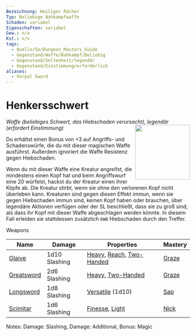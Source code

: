 ```yaml
---
Bezeichnung: Heiliger Rächer
Typ: Beliebige Nahkampfwaffe
Schaden: variabel
Eigenschaften: variabel
Gew.: n/a
Kst.: n/v
tags:
  - Quelle/5e/Dungeon_Masters_Guide
  - Gegenstand/Waffe/Nahkampf/Beliebig
  - Gegenstand/Seltenheit/legendär
  - Gegenstand/Einstimmung/erforderlich
aliases:
  - Vorpal Sword
---
```

# Henkersschwert
_Waffe (beliebiges Schwert, das Hiebschaden verursacht), legendär (erfordert Einstimmung)_
<img src="Vorpal-Sword.webp" align="right" width="150">

Du erhältst einen Bonus von +3 auf Angriffs- und Schadenswürfe, die du mit dieser magischen Waffe ausführst. Außerdem ignoriert die Waffe Resistenz gegen Hiebschaden.

Wenn du mit dieser Waffe eine Kreatur angreifst, die mindestens einen Kopf hat und beim Angriffswurf eine 20 würfelst, hackst du der Kreatur einen ihrer Köpfe ab. Die Kreatur stirbt, wenn sie ohne den verlorenen Kopf nicht überleben kann. Kreaturen sind gegen diesen Effekt immun, wenn sie gegen Hiebschaden immun sind, keinen Kopf haben oder brauchen, über legendäre Aktionen verfügen oder der SL beschließt, dass sie zu groß sind, als dass ihr Kopf mit dieser Waffe abgeschlagen werden könnte. In diesem Fall erleiden sie stattdessen zusätzlich `6W8` Hiebschaden durch den Treffer.

Weapons

|Name|Damage|Properties|Mastery|
|---|---|---|---|
|[Glaive](https://www.dndbeyond.com/magic-items/9229177-vorpal-glaive)|1d10 Slashing|[Heavy](https://www.dndbeyond.com/sources/dnd/free-rules/equipment#Heavy), [Reach](https://www.dndbeyond.com/sources/dnd/free-rules/equipment#Reach), [Two-Handed](https://www.dndbeyond.com/sources/dnd/free-rules/equipment#Two-Handed)|[Graze](https://www.dndbeyond.com/sources/dnd/free-rules/equipment#Graze)|
|[Greatsword](https://www.dndbeyond.com/magic-items/9229178-vorpal-greatsword)|2d6 Slashing|[Heavy](https://www.dndbeyond.com/sources/dnd/free-rules/equipment#Heavy), [Two-Handed](https://www.dndbeyond.com/sources/dnd/free-rules/equipment#Two-Handed)|[Graze](https://www.dndbeyond.com/sources/dnd/free-rules/equipment#Graze)|
|[Longsword](https://www.dndbeyond.com/magic-items/9229179-vorpal-longsword)|1d8 Slashing|[Versatile](https://www.dndbeyond.com/sources/dnd/free-rules/equipment#Versatile) (1d10)|[Sap](https://www.dndbeyond.com/sources/dnd/free-rules/equipment#Sap)|
|[Scimitar](https://www.dndbeyond.com/magic-items/9229180-vorpal-scimitar)|1d6 Slashing|[Finesse](https://www.dndbeyond.com/sources/dnd/free-rules/equipment#Finesse), [Light](https://www.dndbeyond.com/sources/dnd/free-rules/equipment#Light)|[Nick](https://www.dndbeyond.com/sources/dnd/free-rules/equipment#Nick)|

Notes: Damage: Slashing, Damage: Additional, Bonus: Magic